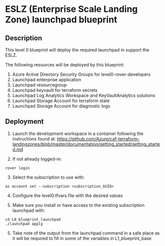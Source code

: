 # ESLZ (Enterprise Scale Landing Zone) launchpad blueprint

## Description

This level 0 blueprint will deploy the required launchpad in support the ESLZ.

The following resources will be deployed by this blueprint:

1. Azure Active Directory Security Groups for level0-rover-developers
2. Launchpad enterprise application
3. Launchpad resourcegroup
4. Launchpad keyvault for terraform secrets
5. Launchpad Log Analytics Workspace and KeyVaultAnalytics solutions
6. Launchpad Storage Account for terraform state
7. Launchpad Storage Account for diagnostic logs

## Deployment

1. Launch the development workspace in a container following the instructions found at: https://github.com/Azure/caf-terraform-landingzones/blob/master/documentation/getting_started/getting_started.md

2. If not already logged-in:

```
rover login
```

3. Select the subscription to use with:

```
az account set --subscription <subscription_GUID>
```

4. Configure the level0.tfvars file with the desired values
   
5. Make sure you install or have access to the existing subscription launchpad with:

```
cd L0_blueprint_launchpad
./launchpad apply
```

5. Take note of the output from the launchpad command in a safe place as it will be required to fill in some of the variables in L1_blueprint_base
